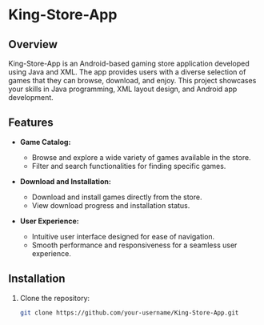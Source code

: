 # King-Store-App

## Overview

King-Store-App is an Android-based gaming store application developed using Java and XML. The app provides users with a diverse selection of games that they can browse, download, and enjoy. This project showcases your skills in Java programming, XML layout design, and Android app development.

## Features

- **Game Catalog:**
  - Browse and explore a wide variety of games available in the store.
  - Filter and search functionalities for finding specific games.

- **Download and Installation:**
  - Download and install games directly from the store.
  - View download progress and installation status.

- **User Experience:**
  - Intuitive user interface designed for ease of navigation.
  - Smooth performance and responsiveness for a seamless user experience.


## Installation

1. Clone the repository:

   ```bash
   git clone https://github.com/your-username/King-Store-App.git
